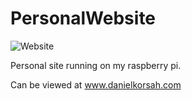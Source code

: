 # PersonalWebsite

![Website](https://img.shields.io/website?down_color=red&down_message=offline&up_color=success&up_message=online&url=https%3A%2F%2Fwww.danielkorsah.com)

Personal site running on my raspberry pi.

Can be viewed at www.danielkorsah.com
